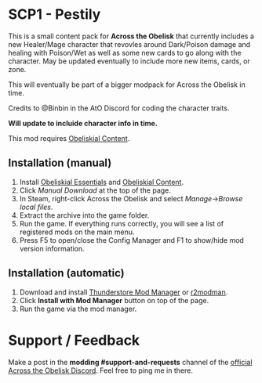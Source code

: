 # SCP1 - Pestily

This is a small content pack for **Across the Obelisk** that currently includes a new Healer/Mage character that revovles around Dark/Poison damage and healing with Poison/Wet as well as some new cards to go along with the character. May be updated eventually to include more new items, cards, or zone. 

This will eventually be part of a bigger modpack for Across the Obelisk in time.

Credits to @Binbin in the AtO Discord for coding the character traits.

**Will update to incluide character info in time.**

This mod requires [Obeliskial Content](https://across-the-obelisk.thunderstore.io/package/meds/Obeliskial_Content/).

## Installation (manual)

1. Install [Obeliskial Essentials](https://across-the-obelisk.thunderstore.io/package/meds/Obeliskial_Essentials/) and [Obeliskial Content](https://across-the-obelisk.thunderstore.io/package/meds/Obeliskial_Content/).
2. Click _Manual Download_ at the top of the page.
3. In Steam, right-click Across the Obelisk and select _Manage_->_Browse local files_.
4. Extract the archive into the game folder. 
5. Run the game. If everything runs correctly, you will see a list of registered mods on the main menu.
6. Press F5 to open/close the Config Manager and F1 to show/hide mod version information.

## Installation (automatic)

1. Download and install [Thunderstore Mod Manager](https://www.overwolf.com/app/Thunderstore-Thunderstore_Mod_Manager) or [r2modman](https://across-the-obelisk.thunderstore.io/package/ebkr/r2modman/).
2. Click **Install with Mod Manager** button on top of the page.
3. Run the game via the mod manager.

# Support / Feedback

Make a post in the **modding #support-and-requests** channel of the [official Across the Obelisk Discord](https://discord.gg/across-the-obelisk-679706811108163701). Feel free to ping me in there.

